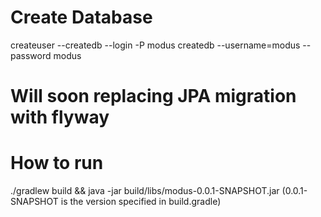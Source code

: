 # Create Database

createuser --createdb --login -P modus
createdb --username=modus --password modus

# Will soon replacing JPA migration with flyway

# How to run
 ./gradlew build && java -jar build/libs/modus-0.0.1-SNAPSHOT.jar
(0.0.1-SNAPSHOT is the version specified in build.gradle)